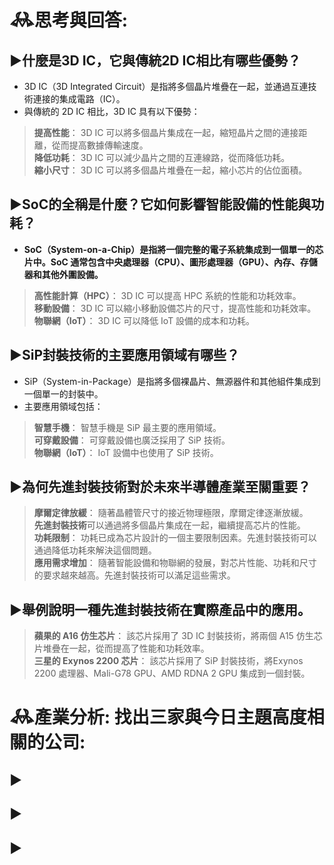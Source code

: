 # 𖢘思考與回答:
## ▶️什麼是3D IC，它與傳統2D IC相比有哪些優勢？
- 3D IC（3D Integrated Circuit）是指將多個晶片堆疊在一起，並通過互連技術連接的集成電路（IC）。
- 與傳統的 2D IC 相比，3D IC 具有以下優勢：  
> **提高性能**： 3D IC 可以將多個晶片集成在一起，縮短晶片之間的連接距離，從而提高數據傳輸速度。  
> **降低功耗**： 3D IC 可以減少晶片之間的互連線路，從而降低功耗。  
> **縮小尺寸**： 3D IC 可以將多個晶片堆疊在一起，縮小芯片的佔位面積。
## ▶️SoC的全稱是什麼？它如何影響智能設備的性能與功耗？
- **SoC（System-on-a-Chip）是指將一個完整的電子系統集成到一個單一的芯片中。SoC 通常包含中央處理器（CPU）、圖形處理器（GPU）、內存、存儲器和其他外圍設備。**
> **高性能計算（HPC）**： 3D IC 可以提高 HPC 系統的性能和功耗效率。  
> **移動設備**： 3D IC 可以縮小移動設備芯片的尺寸，提高性能和功耗效率。  
> **物聯網（IoT）**： 3D IC 可以降低 IoT 設備的成本和功耗。
## ▶️SiP封裝技術的主要應用領域有哪些？
- SiP（System-in-Package）是指將多個裸晶片、無源器件和其他組件集成到一個單一的封裝中。
- 主要應用領域包括：
> **智慧手機**： 智慧手機是 SiP 最主要的應用領域。  
> **可穿戴設備**： 可穿戴設備也廣泛採用了 SiP 技術。  
> **物聯網（IoT）**： IoT 設備中也使用了 SiP 技術。

## ▶️為何先進封裝技術對於未來半導體產業至關重要？
> **摩爾定律放緩**： 隨著晶體管尺寸的接近物理極限，摩爾定律逐漸放緩。  
> **先進封裝技術**可以通過將多個晶片集成在一起，繼續提高芯片的性能。  
> **功耗限制**： 功耗已成為芯片設計的一個主要限制因素。先進封裝技術可以通過降低功耗來解決這個問題。  
> **應用需求增加**： 隨著智能設備和物聯網的發展，對芯片性能、功耗和尺寸的要求越來越高。先進封裝技術可以滿足這些需求。
## ▶️舉例說明一種先進封裝技術在實際產品中的應用。
> **蘋果的 A16 仿生芯片**： 該芯片採用了 3D IC 封裝技術，將兩個 A15 仿生芯片堆疊在一起，從而提高了性能和功耗效率。  
> **三星的 Exynos 2200 芯片**： 該芯片採用了 SiP 封裝技術，將Exynos 2200 處理器、Mali-G78 GPU、AMD RDNA 2 GPU 集成到一個封裝。
# 𖢘產業分析: 找出三家與今日主題高度相關的公司:
## ▶️

## ▶️

## ▶️
